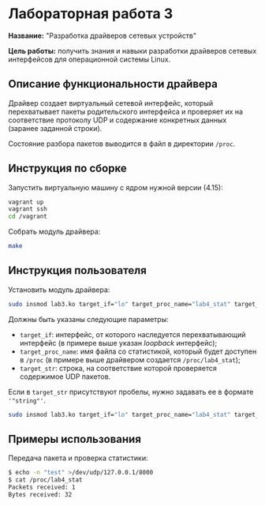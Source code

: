 # Лабораторная работа 3

**Название:** "Разработка драйверов сетевых устройств"

**Цель работы:** получить знания и навыки разработки драйверов сетевых интерфейсов для операционной системы Linux.

## Описание функциональности драйвера

Драйвер создает виртуальный сетевой интерфейс, который перехватывает пакеты родительского интерфейса и проверяет их на соответствие протоколу UDP и содержание конкретных данных (заранее заданной строки).

Состояние разбора пакетов выводится в файл в директории `/proc`.

## Инструкция по сборке

Запустить виртуальную машину с ядром нужной версии (4.15):

```sh
vagrant up
vagrant ssh
cd /vagrant
```

Собрать модуль драйвера:

```sh
make
```

## Инструкция пользователя

Установить модуль драйвера:

```sh
sudo insmod lab3.ko target_if="lo" target_proc_name="lab4_stat" target_str="test"
```

Должны быть указаны следующие параметры:

* `target_if`: интерфейс, от которого наследуется перехватывающий интерфейс (в примере выше указан _loopback_ интерфейс);
* `target_proc_name`: имя файла со статистикой, который будет доступен в `/proc` (в примере выше драйвером создается `/proc/lab4_stat`);
* `target_str`: строка, на соответствие которой проверяется содержимое UDP пакетов.


Если в `target_str` присутствуют пробелы, нужно задавать ее в формате `'"string"'`.

```sh
sudo insmod lab3.ko target_if="lo" target_proc_name="lab4_stat" target_str='"Hello world"'
```

## Примеры использования

Передача пакета и проверка статистики:

```sh
$ echo -n "test" >/dev/udp/127.0.0.1/8000
$ cat /proc/lab4_stat
Packets received: 1
Bytes received: 32
```

